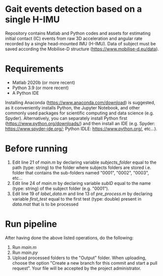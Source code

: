 # Gait events detection based on a single H-IMU
Repository contains Matlab and Python codes and assets for estimating initial contact (IC) events from raw 3D acceleration and angular rate recorded by a single head-mounted IMU (H-IMU). Data of subject must be saved according the Mobilise-D structure (https://www.mobilise-d.eu/data). 
# Requirements
- Matlab 2020b (or more recent)
- Python 3.9 (or more recent)
- A Python IDE 

Installing Anaconda (https://www.anaconda.com/download) is suggested, as it conveniently installs Python, the Jupyter Notebook, and other commonly used packages for scientific computing and data science (e.g. Spyder). Alternatively, you can separately install Python first (https://www.python.org/downloads/) and then install an IDE (e.g. Spyder: https://www.spyder-ide.org/; Python IDLE: https://www.python.org/, etc...). 
# Before running
1. Edit line 21 of *main.m* by declaring variable *subjects_folder* equal to the path (type: string) to the folder where subjects folders are stored i.e. folder that contains the sub-folders named "0001", "0002", "0003", etc...
2. Edit line 24 of *main.m* by declaring variable *subID* equal to the name (type: string) of the subject folder (e.g. "0001").
3. Edit line 19 of *label_data.m* and line 13 of *pre_process.m* by declaring variable *first_test* equal to the first test (type: double) present in *data.mat* that is to be processed
# Run pipeline
After having done the above listed operations, do the following: 
1. Run *main.m*
2. Run *main.py*
3. Upload processed folders to the "Output" folder. When uploading, choose the option "Create a new branch for this commit and start a pull request". Your file will be accepted by the project administrator. 


